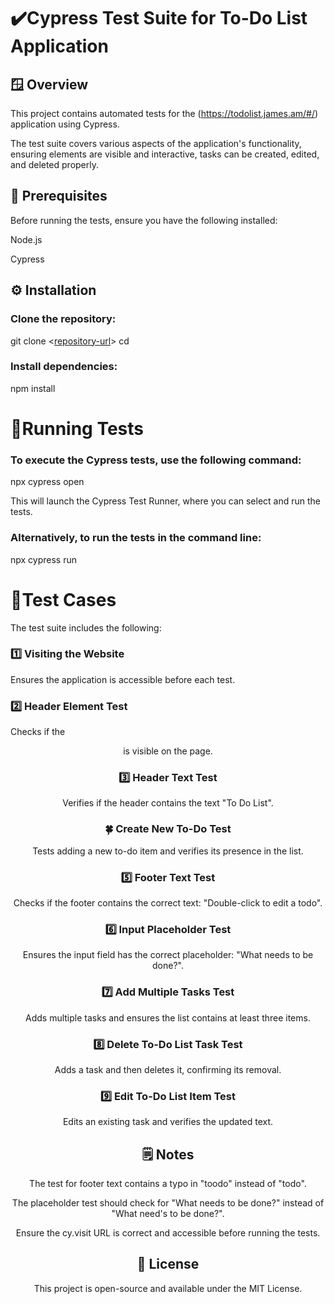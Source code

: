 
# ✔️Cypress Test Suite for To-Do List Application

## 🪟 Overview

This project contains automated tests for the (https://todolist.james.am/#/) application using Cypress.

The test suite covers various aspects of the application's functionality, ensuring elements are visible and interactive, tasks can be created, edited, and deleted properly.

## 📃 Prerequisites

Before running the tests, ensure you have the following installed:

Node.js

Cypress

## ⚙️ Installation

### Clone the repository:

git clone <[repository-url](https://github.com/anikush-yes/Cypress-ToDoList-tests)>
cd <repository-folder>

### Install dependencies:

npm install

# 🚀Running Tests

### To execute the Cypress tests, use the following command:

npx cypress open

This will launch the Cypress Test Runner, where you can select and run the tests.

### Alternatively, to run the tests in the command line:

npx cypress run

# 🧪Test Cases

The test suite includes the following:

### 1️⃣ Visiting the Website

Ensures the application is accessible before each test.

### 2️⃣ Header Element Test

Checks if the <header> is visible on the page.

### 3️⃣ Header Text Test

Verifies if the header contains the text "To Do List".

### 🍀 Create New To-Do Test

Tests adding a new to-do item and verifies its presence in the list.

### 5️⃣ Footer Text Test

Checks if the footer contains the correct text: "Double-click to edit a todo".

### 6️⃣ Input Placeholder Test

Ensures the input field has the correct placeholder: "What needs to be done?".

### 7️⃣ Add Multiple Tasks Test

Adds multiple tasks and ensures the list contains at least three items.

### 8️⃣ Delete To-Do List Task Test

Adds a task and then deletes it, confirming its removal.

### 9️⃣ Edit To-Do List Item Test

Edits an existing task and verifies the updated text.

## 🗒️ Notes

The test for footer text contains a typo in "toodo" instead of "todo".

The placeholder test should check for "What needs to be done?" instead of "What need's to be done?".

Ensure the cy.visit URL is correct and accessible before running the tests.

## 🪪 License

This project is open-source and available under the MIT License.
